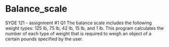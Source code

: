 # Balance_scale
SYDE 121 - assignment #1 Q1
The balance scale includes the following weight types: 125 lb, 75 lb, 42 lb, 15 lb, and 1 lb. This program calculates the number of each type of weight that is required to weigh an object of a certain pounds specified by the user.
